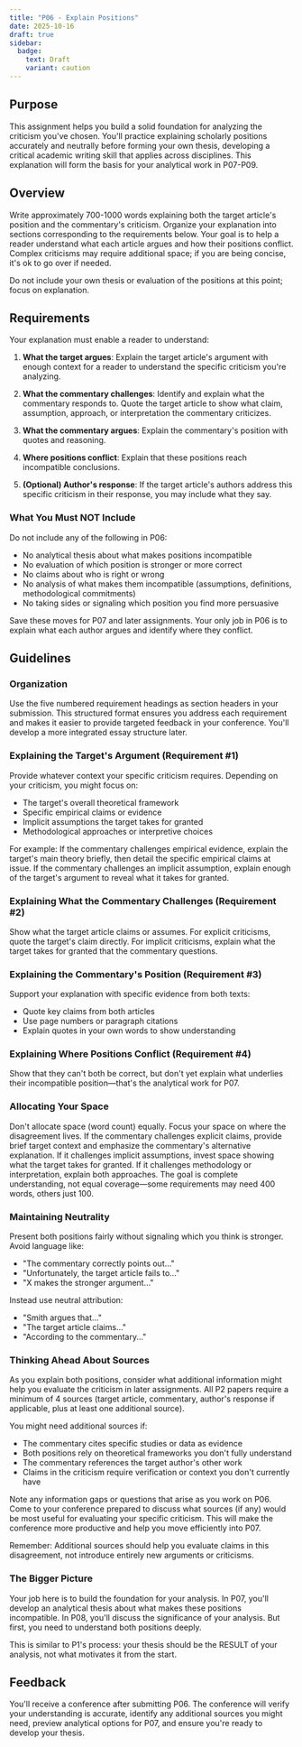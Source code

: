 ```yaml
---
title: "P06 - Explain Positions"
date: 2025-10-16
draft: true
sidebar:
  badge:
    text: Draft
    variant: caution
---
```


## Purpose

This assignment helps you build a solid foundation for analyzing the criticism you've chosen. You'll practice explaining scholarly positions accurately and neutrally before forming your own thesis, developing a critical academic writing skill that applies across disciplines. This explanation will form the basis for your analytical work in P07-P09.

## Overview

Write approximately 700-1000 words explaining both the target article's position and the commentary's criticism. Organize your explanation into sections corresponding to the requirements below. Your goal is to help a reader understand what each article argues and how their positions conflict. Complex criticisms may require additional space; if you are being concise, it's ok to go over if needed.

Do not include your own thesis or evaluation of the positions at this point; focus on explanation.

## Requirements

Your explanation must enable a reader to understand:

1. **What the target argues**: Explain the target article's argument with enough context for a reader to understand the specific criticism you're analyzing.

2. **What the commentary challenges**: Identify and explain what the commentary responds to. Quote the target article to show what claim, assumption, approach, or interpretation the commentary criticizes.

3. **What the commentary argues**: Explain the commentary's position with quotes and reasoning.

4. **Where positions conflict**: Explain that these positions reach incompatible conclusions.

5. **(Optional) Author's response**: If the target article's authors address this specific criticism in their response, you may include what they say.

### What You Must NOT Include

Do not include any of the following in P06:

- No analytical thesis about what makes positions incompatible
- No evaluation of which position is stronger or more correct
- No claims about who is right or wrong
- No analysis of what makes them incompatible (assumptions, definitions, methodological commitments)
- No taking sides or signaling which position you find more persuasive

Save these moves for P07 and later assignments. Your only job in P06 is to explain what each author argues and identify where they conflict.

## Guidelines

### Organization

Use the five numbered requirement headings as section headers in your submission. This structured format ensures you address each requirement and makes it easier to provide targeted feedback in your conference. You'll develop a more integrated essay structure later.

### Explaining the Target's Argument (Requirement #1)

Provide whatever context your specific criticism requires. Depending on your criticism, you might focus on:

- The target's overall theoretical framework
- Specific empirical claims or evidence
- Implicit assumptions the target takes for granted
- Methodological approaches or interpretive choices

For example: If the commentary challenges empirical evidence, explain the target's main theory briefly, then detail the specific empirical claims at issue. If the commentary challenges an implicit assumption, explain enough of the target's argument to reveal what it takes for granted.

### Explaining What the Commentary Challenges (Requirement #2)

Show what the target article claims or assumes. For explicit criticisms, quote the target's claim directly. For implicit criticisms, explain what the target takes for granted that the commentary questions.

### Explaining the Commentary's Position (Requirement #3)

Support your explanation with specific evidence from both texts:

- Quote key claims from both articles
- Use page numbers or paragraph citations
- Explain quotes in your own words to show understanding

### Explaining Where Positions Conflict (Requirement #4)

Show that they can't both be correct, but don't yet explain what underlies their incompatible position—that's the analytical work for P07.

### Allocating Your Space

Don't allocate space (word count) equally. Focus your space on where the disagreement lives. If the commentary challenges explicit claims, provide brief target context and emphasize the commentary's alternative explanation. If it challenges implicit assumptions, invest space showing what the target takes for granted. If it challenges methodology or interpretation, explain both approaches. The goal is complete understanding, not equal coverage—some requirements may need 400 words, others just 100.

### Maintaining Neutrality

Present both positions fairly without signaling which you think is stronger. Avoid language like:

- "The commentary correctly points out..."
- "Unfortunately, the target article fails to..."
- "X makes the stronger argument..."

Instead use neutral attribution:

- "Smith argues that..."
- "The target article claims..."
- "According to the commentary..."

### Thinking Ahead About Sources

As you explain both positions, consider what additional information might help you evaluate the criticism in later assignments. All P2 papers require a minimum of 4 sources (target article, commentary, author's response if applicable, plus at least one additional source).

You might need additional sources if:

- The commentary cites specific studies or data as evidence
- Both positions rely on theoretical frameworks you don't fully understand
- The commentary references the target author's other work
- Claims in the criticism require verification or context you don't currently have

Note any information gaps or questions that arise as you work on P06. Come to your conference prepared to discuss what sources (if any) would be most useful for evaluating your specific criticism. This will make the conference more productive and help you move efficiently into P07.

Remember: Additional sources should help you evaluate claims in this disagreement, not introduce entirely new arguments or criticisms.

### The Bigger Picture

Your job here is to build the foundation for your analysis. In P07, you'll develop an analytical thesis about what makes these positions incompatible. In P08, you'll discuss the significance of your analysis. But first, you need to understand both positions deeply.

This is similar to P1's process: your thesis should be the RESULT of your analysis, not what motivates it from the start.

## Feedback

You'll receive a conference after submitting P06. The conference will verify your understanding is accurate, identify any additional sources you might need, preview analytical options for P07, and ensure you're ready to develop your thesis.
